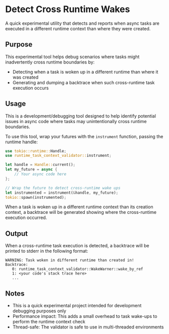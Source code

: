 # Detect Cross Runtime Wakes

A quick experimental utility that detects and reports when async tasks are executed in a different runtime context than where they were created.

## Purpose

This experimental tool helps debug scenarios where tasks might inadvertently cross runtime boundaries by:
- Detecting when a task is woken up in a different runtime than where it was created
- Generating and dumping a backtrace when such cross-runtime task execution occurs

## Usage

This is a development/debugging tool designed to help identify potential issues in async code where tasks may unintentionally cross runtime boundaries.

To use this tool, wrap your futures with the `instrument` function, passing the runtime handle:

```rust
use tokio::runtime::Handle;
use runtime_task_context_validator::instrument;

let handle = Handle::current();
let my_future = async {
    // Your async code here
};

// Wrap the future to detect cross-runtime wake ups
let instrumented = instrument(&handle, my_future);
tokio::spawn(instrumented);
```

When a task is woken up in a different runtime context than its creation context, a backtrace will be generated showing where the cross-runtime execution occurred.

## Output

When a cross-runtime task execution is detected, a backtrace will be printed to stderr in the following format:

```
WARNING: Task woken in different runtime than created in!
Backtrace:
   0: runtime_task_context_validator::WakeWarner::wake_by_ref
   1: <your code's stack trace here>
   ...
```

## Notes

- This is a quick experimental project intended for development debugging purposes only
- Performance impact: This adds a small overhead to task wake-ups to perform the runtime context check
- Thread-safe: The validator is safe to use in multi-threaded environments
